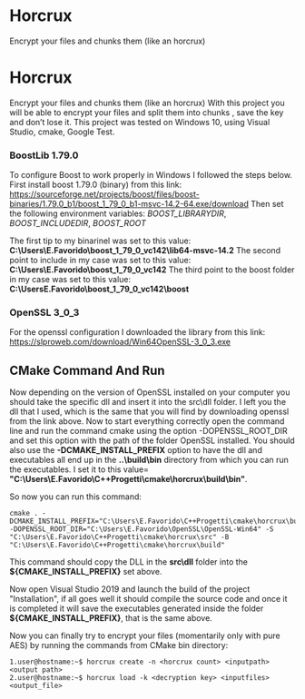 # Horcrux
Encrypt your files and chunks them (like an horcrux)
# Horcrux
Encrypt your files and chunks them (like an horcrux)
With this project you will be able to encrypt your files and split them into chunks , save the key and don’t lose it.
This project was tested on Windows 10, using Visual Studio, cmake, Google Test.

### BoostLib 1.79.0
To configure Boost to work properly in Windows I followed the steps below.
First install boost 1.79.0 (binary) from this link:
https://sourceforge.net/projects/boost/files/boost-binaries/1.79.0_b1/boost_1_79_0_b1-msvc-14.2-64.exe/download
Then set the following environment variables:
*BOOST_LIBRARYDIR*,
*BOOST_INCLUDEDIR*,
*BOOST_ROOT*

The first tip to my binarinel was set to this value: 
**C:\Users\E.Favorido\boost_1_79_0_vc142\lib64-msvc-14.2**
The second point to include in my case was set to this value:
**C:\Users\E.Favorido\boost_1_79_0_vc142**
The third point to the boost folder in my case was set to this value:
**C:\UsersE.Favorido\boost_1_79_0_vc142\boost**

### OpenSSL 3_0_3
For the openssl configuration I downloaded the library from this link:
https://slproweb.com/download/Win64OpenSSL-3_0_3.exe

## CMake Command And Run
Now depending on the version of OpenSSL installed on your computer you should take the specific dll and insert it into the src\dll folder.
I left you the dll that I used, which is the same that you will find by downloading openssl from the link above.
Now to start everything correctly open the command line and run the command cmake using the option -DOPENSSL_ROOT_DIR and set this option with the path of the folder OpenSSL installed.
You should also use the **-DCMAKE_INSTALL_PREFIX** option to have the dll and executables all end up in the **..\build\bin** directory from which you can run the executables. I set it to this value= **"C:\Users\E.Favorido\C++Progetti\cmake\horcrux\build\bin"**.

So now you can run this command:

```
cmake . -DCMAKE_INSTALL_PREFIX="C:\Users\E.Favorido\C++Progetti\cmake\horcrux\build\bin"  -DOPENSSL_ROOT_DIR="C:\Users\E.Favorido\OpenSSL\OpenSSL-Win64" -S "C:\Users\E.Favorido\C++Progetti\cmake\horcrux\src" -B "C:\Users\E.Favorido\C++Progetti\cmake\horcrux\build"

```

This command should copy the DLL in the **src\dll** folder into the **${CMAKE_INSTALL_PREFIX}** set above.

Now open Visual Studio 2019 and launch the build of the project "Installation", if all goes well it should compile the source code and once it is completed it will save the executables generated inside the folder **${CMAKE_INSTALL_PREFIX}**, that is the same above.

Now you can finally try to encrypt your files (momentarily only with pure AES) by running the commands from CMake bin directory:
```
1.user@hostname:~$ horcrux create -n <horcrux count> <inputpath> <output path>
2.user@hostname:~$ horcrux load -k <decryption key> <inputfiles> <output_file>
```



